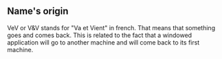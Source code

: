 Name's origin
-------------

VeV or V&V stands for "Va et Vient" in french. That means that something goes and comes back. 
This is related to the  fact that a windowed application will go to another machine and will come back to its first machine.

